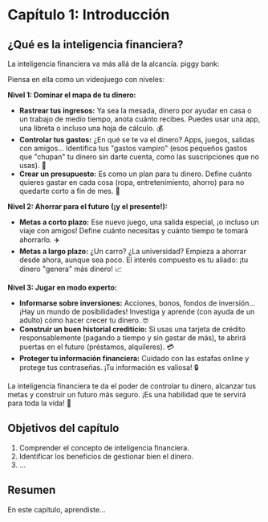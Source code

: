 # Capítulo 1: Introducción

## ¿Qué es la inteligencia financiera?

La inteligencia financiera va más allá de la alcancía.  piggy bank:  

Piensa en ella como un videojuego con niveles:

**Nivel 1: Dominar el mapa de tu dinero:**

* **Rastrear tus ingresos:**  Ya sea la mesada, dinero por ayudar en casa o un trabajo de medio tiempo,  anota cuánto recibes.  Puedes usar una app, una libreta o incluso una hoja de cálculo. 💰
* **Controlar tus gastos:**  ¿En qué se te va el dinero?  Apps, juegos, salidas con amigos...  Identifica tus "gastos vampiro"  (esos pequeños gastos que  "chupan" tu dinero sin darte cuenta, como las suscripciones que no usas). 👻
* **Crear un presupuesto:** Es como un plan para tu dinero. Define cuánto quieres gastar en cada cosa (ropa, entretenimiento, ahorro) para no quedarte corto a fin de mes. 🎯

**Nivel 2:  Ahorrar para el futuro (¡y el presente!):**

* **Metas a corto plazo:**  Ese nuevo juego,  una salida especial,  ¡o incluso un viaje con amigos!  Define cuánto necesitas y  cuánto tiempo te tomará ahorrarlo. ✈️
* **Metas a largo plazo:**  ¿Un carro? ¿La universidad?  Empieza a ahorrar desde ahora, aunque sea poco.  El interés compuesto es tu aliado:  ¡tu dinero  "genera" más dinero! 📈

**Nivel 3:  Jugar en modo experto:**

* **Informarse sobre inversiones:**  Acciones,  bonos,  fondos de inversión...  ¡Hay un mundo de posibilidades!  Investiga y aprende  (con ayuda de un adulto)  cómo hacer crecer tu dinero. 🤓
* **Construir un buen historial crediticio:**  Si usas una tarjeta de crédito responsablemente (pagando a tiempo y sin gastar de más),  te abrirá puertas en el futuro (préstamos,  alquileres). 💳
* **Proteger tu información financiera:**  Cuidado con las estafas online y protege tus contraseñas.  ¡Tu información es valiosa! 🔒

La inteligencia financiera te da el poder de controlar tu dinero, alcanzar tus metas  y construir un futuro  más seguro.  ¡Es una habilidad que te servirá para toda la vida! 💪

## Objetivos del capítulo

1. Comprender el concepto de inteligencia financiera.
2. Identificar los beneficios de gestionar bien el dinero.
3. ...

## Resumen

En este capítulo, aprendiste...